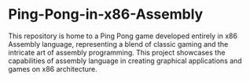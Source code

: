 # Ping-Pong-in-x86-Assembly
This repository is home to a Ping Pong game developed entirely in x86 Assembly language, representing a blend of classic gaming and the intricate art of assembly programming. This project showcases the capabilities of assembly language in creating graphical applications and games on x86 architecture.
